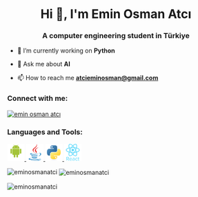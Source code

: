 <h1 align="center">Hi 👋, I'm Emin Osman Atcı</h1>
<h3 align="center">A computer engineering student in Türkiye</h3>

- 🔭 I’m currently working on **Python**

- 💬 Ask me about **AI**

- 📫 How to reach me **atcieminosman@gmail.com**

<h3 align="left">Connect with me:</h3>
<p align="left">
<a href="https://www.linkedin.com/in/emin-osman-atc%C4%B1/" target="blank"><img align="center" src="https://raw.githubusercontent.com/rahuldkjain/github-profile-readme-generator/master/src/images/icons/Social/linked-in-alt.svg" alt="emin osman atcı" height="30" width="40" /></a>
</p>

<h3 align="left">Languages and Tools:</h3>
<p align="left"> <a href="https://developer.android.com" target="_blank" rel="noreferrer"> <img src="https://raw.githubusercontent.com/devicons/devicon/master/icons/android/android-original-wordmark.svg" alt="android" width="40" height="40"/> </a> <a href="https://www.java.com" target="_blank" rel="noreferrer"> <img src="https://raw.githubusercontent.com/devicons/devicon/master/icons/java/java-original.svg" alt="java" width="40" height="40"/> </a> <a href="https://www.python.org" target="_blank" rel="noreferrer"> <img src="https://raw.githubusercontent.com/devicons/devicon/master/icons/python/python-original.svg" alt="python" width="40" height="40"/> </a> <a href="https://reactjs.org/" target="_blank" rel="noreferrer"> <img src="https://raw.githubusercontent.com/devicons/devicon/master/icons/react/react-original-wordmark.svg" alt="react" width="40" height="40"/> </a> </p>

<p><img align="left" src="https://github-readme-stats.vercel.app/api/top-langs?username=eminosmanatci&show_icons=true&locale=en&layout=compact" alt="eminosmanatci" /></p>

<p>&nbsp;<img align="center" src="https://github-readme-stats.vercel.app/api?username=eminosmanatci&show_icons=true&locale=en" alt="eminosmanatci" /></p>

<p><img align="center" src="https://github-readme-streak-stats.herokuapp.com/?user=eminosmanatci&" alt="eminosmanatci" /></p>
